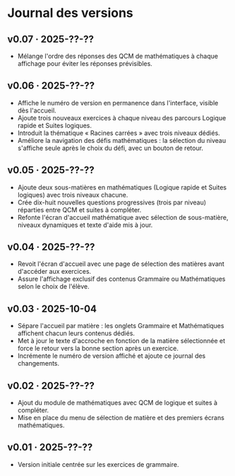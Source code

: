 # Journal des versions

## v0.07 · 2025-??-??
- Mélange l'ordre des réponses des QCM de mathématiques à chaque affichage pour éviter les réponses prévisibles.

## v0.06 · 2025-??-??
- Affiche le numéro de version en permanence dans l'interface, visible dès l'accueil.
- Ajoute trois nouveaux exercices à chaque niveau des parcours Logique rapide et Suites logiques.
- Introduit la thématique « Racines carrées » avec trois niveaux dédiés.
- Améliore la navigation des défis mathématiques : la sélection du niveau s'affiche seule après le choix du défi, avec un bouton de retour.

## v0.05 · 2025-??-??
- Ajoute deux sous-matières en mathématiques (Logique rapide et Suites logiques) avec trois niveaux chacune.
- Crée dix-huit nouvelles questions progressives (trois par niveau) réparties entre QCM et suites à compléter.
- Refonte l'écran d'accueil mathématique avec sélection de sous-matière, niveaux dynamiques et texte d'aide mis à jour.

## v0.04 · 2025-??-??
- Revoit l'écran d'accueil avec une page de sélection des matières avant d'accéder aux exercices.
- Assure l'affichage exclusif des contenus Grammaire ou Mathématiques selon le choix de l'élève.

## v0.03 · 2025-10-04
- Sépare l'accueil par matière : les onglets Grammaire et Mathématiques affichent chacun leurs contenus dédiés.
- Met à jour le texte d'accroche en fonction de la matière sélectionnée et force le retour vers la bonne section après un exercice.
- Incrémente le numéro de version affiché et ajoute ce journal des changements.

## v0.02 · 2025-??-??
- Ajout du module de mathématiques avec QCM de logique et suites à compléter.
- Mise en place du menu de sélection de matière et des premiers écrans mathématiques.

## v0.01 · 2025-??-??
- Version initiale centrée sur les exercices de grammaire.
